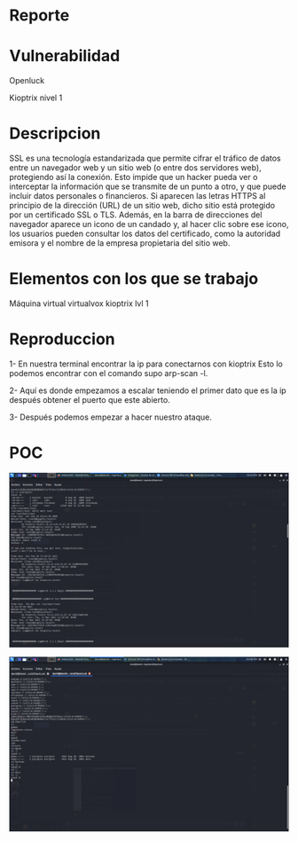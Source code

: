 # Reporte
 
# Vulnerabilidad 
Openluck

Kioptrix nivel 1 
# Descripcion 
SSL es una tecnología estandarizada que permite cifrar el tráfico de datos entre un navegador web y un sitio web (o entre dos servidores web), protegiendo así la conexión. Esto impide que un hacker pueda ver o interceptar la información que se transmite de un punto a otro, y que puede incluir datos personales o financieros.
Si aparecen las letras HTTPS al principio de la dirección (URL) de un sitio web, dicho sitio está protegido por un certificado SSL o TLS. Además, en la barra de direcciones del navegador aparece un icono de un candado y, al hacer clic sobre ese icono, los usuarios pueden consultar los datos del certificado, como la autoridad emisora y el nombre de la empresa propietaria del sitio web.

# Elementos con los que se trabajo 
Máquina virtual virtualvox kioptrix lvl 1

# Reproduccion
1-	En nuestra terminal encontrar la ip para conectarnos con kioptrix
Esto lo podemos encontrar con el comando supo arp-scan -l.

2-	Aquí es donde empezamos a escalar teniendo el primer dato que es la ip después obtener el puerto que este abierto.

3-	Después podemos empezar a hacer nuestro ataque.


# POC

![imagen 1](./fotos/img1.png)

![imagen 2](./fotos/img2.png)
